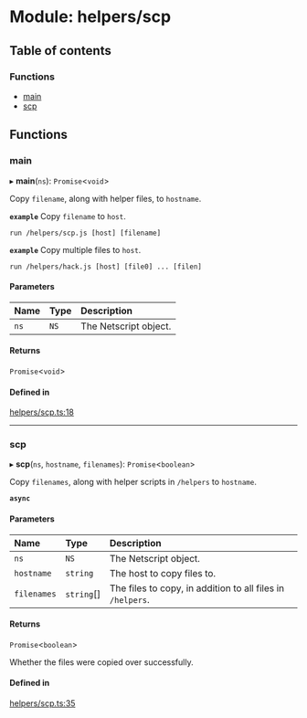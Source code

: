 # Module: helpers/scp

## Table of contents

### Functions

- [main](../wiki/helpers.scp#main)
- [scp](../wiki/helpers.scp#scp)

## Functions

### main

▸ **main**(`ns`): `Promise`<`void`\>

Copy `filename`, along with helper files, to `hostname`.

**`example`** Copy `filename` to `host`.
```shell
run /helpers/scp.js [host] [filename]
```

**`example`** Copy multiple files to `host`.
```shell
run /helpers/hack.js [host] [file0] ... [filen]
```

#### Parameters

| Name | Type | Description |
| :------ | :------ | :------ |
| `ns` | `NS` | The Netscript object. |

#### Returns

`Promise`<`void`\>

#### Defined in

[helpers/scp.ts:18](https://github.com/vladzaharia/bitburner/blob/main/src/helpers/scp.ts#L18)

___

### scp

▸ **scp**(`ns`, `hostname`, `filenames`): `Promise`<`boolean`\>

Copy `filenames`, along with helper scripts in `/helpers` to `hostname`.

**`async`**

#### Parameters

| Name | Type | Description |
| :------ | :------ | :------ |
| `ns` | `NS` | The Netscript object. |
| `hostname` | `string` | The host to copy files to. |
| `filenames` | `string`[] | The files to copy, in addition to all files in `/helpers`. |

#### Returns

`Promise`<`boolean`\>

Whether the files were copied over successfully.

#### Defined in

[helpers/scp.ts:35](https://github.com/vladzaharia/bitburner/blob/main/src/helpers/scp.ts#L35)
